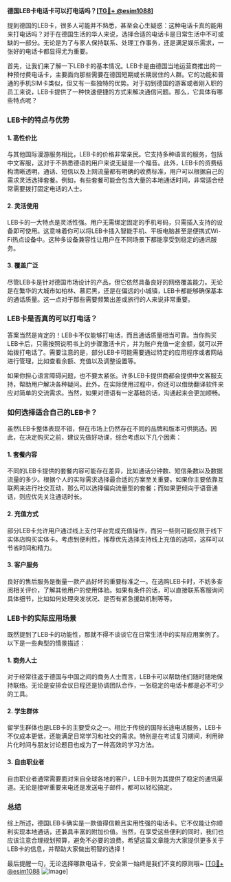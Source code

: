 **德国LEB卡电话卡可以打电话吗？[[TG💪+ @esim1088](https://t.me/s/esim1088)]**

提到德国的LEB卡，很多人可能并不熟悉，甚至会心生疑惑：这种电话卡真的能用来打电话吗？对于在德国生活的华人来说，选择合适的电话卡是日常生活中不可或缺的一部分。无论是为了与家人保持联系、处理工作事务，还是满足娱乐需求，一张好的电话卡都显得尤为重要。

首先，让我们来了解一下LEB卡的基本情况。LEB卡是由德国当地运营商推出的一种预付费电话卡，主要面向那些需要在德国短期或长期居住的人群。它的功能和普通的手机SIM卡类似，但又有一些独特的优势。对于初到德国的游客或者刚入职的员工来说，LEB卡提供了一种快速便捷的方式来解决通信问题。那么，它具体有哪些特点呢？

### **LEB卡的特点与优势**

#### **1. 高性价比**
与其他国际漫游服务相比，LEB卡的价格非常亲民。它支持多种语言的服务，包括中文客服，这对于不熟悉德语的用户来说无疑是一个福音。此外，LEB卡的资费结构清晰透明，通话、短信以及上网流量都有明确的收费标准，用户可以根据自己的需求灵活选择套餐。例如，有些套餐可能会包含大量的本地通话时间，非常适合经常需要拨打固定电话的人士。

#### **2. 灵活使用**
LEB卡的一大特点是灵活性强。用户无需绑定固定的手机号码，只需插入支持的设备即可使用。这意味着你可以将LEB卡插入智能手机、平板电脑甚至是便携式Wi-Fi热点设备中。这种多设备兼容性让用户在不同场景下都能享受到稳定的通讯服务。

#### **3. 覆盖广泛**
尽管LEB卡是针对德国市场设计的产品，但它依然具备良好的网络覆盖能力。无论是在繁华的大城市如柏林、慕尼黑，还是在偏远的小城镇，LEB卡都能够确保基本的通话质量。这一点对于那些需要频繁出差或旅行的人来说非常重要。

### **LEB卡是否真的可以打电话？**

答案当然是肯定的！LEB卡不仅能够打电话，而且通话质量相当可靠。当你购买LEB卡后，只需按照说明书上的步骤激活卡片，并为账户充值一定金额，就可以开始拨打电话了。需要注意的是，部分LEB卡可能需要通过特定的应用程序或者网站进行管理，比如查看余额、充值以及调整设置等。

如果你担心语言障碍问题，也不要太紧张。许多LEB卡提供商都会提供中文客服支持，帮助用户解决各种疑问。此外，在实际使用过程中，你还可以借助翻译软件来应对简单的交流需求。当然，如果对德语有一定基础的话，沟通起来会更加顺畅。

### **如何选择适合自己的LEB卡？**

虽然LEB卡整体表现不错，但在市场上仍然存在不同的品牌和版本可供挑选。因此，在决定购买之前，建议先做好功课，综合考虑以下几个因素：

#### **1. 套餐内容**
不同的LEB卡提供的套餐内容可能存在差异，比如通话分钟数、短信条数以及数据流量的多少。根据个人的实际需求选择最合适的方案至关重要。如果你主要依靠互联网来进行社交互动，那么可以选择偏向流量型的套餐；而如果更倾向于语音通话，则应优先关注通话时长。

#### **2. 充值方式**
部分LEB卡允许用户通过线上支付平台完成充值操作，而另一些则可能仅限于线下实体店购买实体卡。考虑到便利性，推荐优先选择支持线上充值的选项，这样可以节省时间和精力。

#### **3. 客户服务**
良好的售后服务是衡量一款产品好坏的重要标准之一。在选购LEB卡时，不妨多查阅相关评价，了解其他用户的使用体验。如果有条件的话，可以直接联系客服询问具体细节，比如如何处理突发状况、是否有紧急援助机制等等。

### **LEB卡的实际应用场景**

既然提到了LEB卡的功能性，那就不得不谈谈它在日常生活中的实际应用案例了。以下是一些典型的情景描述：

#### **1. 商务人士**
对于经常往返于德国与中国之间的商务人士而言，LEB卡可以帮助他们随时随地保持联络。无论是安排会议日程还是协调团队合作，一张稳定的电话卡都是必不可少的工具。

#### **2. 学生群体**
留学生群体也是LEB卡的主要受众之一。相比于传统的国际长途电话服务，LEB卡不仅成本更低，还能满足日常学习和社交的需求。特别是在考试复习期间，利用碎片化时间与朋友讨论题目也成为了一种高效的学习方法。

#### **3. 自由职业者**
自由职业者通常需要面对来自全球各地的客户，LEB卡则为其提供了稳定的通讯渠道。无论是接听重要来电还是发送电子邮件，都可以轻松搞定。

### **总结**

综上所述，德国LEB卡确实是一款值得信赖且实用性强的电话卡。它不仅能让你顺利实现本地通话，还兼具丰富的附加价值。当然，在享受这些便利的同时，我们也应该注意合理规划预算，避免不必要的浪费。希望这篇文章能为大家提供更多关于LEB卡的信息，并帮助大家做出明智的选择！

最后提醒一句，无论选择哪款电话卡，安全第一始终是我们不变的原则哦~ [[TG💪+ @esim1088](https://t.me/s/esim1088) ![Image](https://i.postimg.cc/4NQfJmqS/Snipaste-2025-05-13-00-14-12.png)]